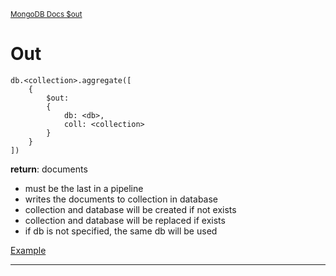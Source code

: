 <sup>[MongoDB Docs $out](https://www.mongodb.com/docs/manual/reference/operator/aggregation/out/)</sup>

# Out

```mongoDB
db.<collection>.aggregate([
    {
        $out:
        {
            db: <db>,
            coll: <collection>
        }
    }
])
```

**return**: documents

- must be the last in a pipeline
- writes the documents to collection in database
- collection and database will be created if not exists
- collection and database will be replaced if exists
- if db is not specified, the same db will be used

[Example](https://www.mongodb.com/docs/manual/reference/operator/aggregation/out/#example)

---

